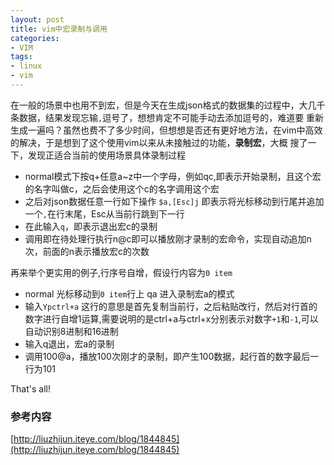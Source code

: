 ```yaml
---
layout: post
title: vim中宏录制与调用
categories:
- VIM
tags:
- linux
- vim
---
```


在一般的场景中也用不到宏，但是今天在生成json格式的数据集的过程中，大几千条数据，结果发现忘输`,`逗号了，想想肯定不可能手动去添加逗号的，难道要
重新生成一遍吗？虽然也费不了多少时间，但想想是否还有更好地方法，在vim中高效的解决，于是想到了这个使用vim以来从未接触过的功能，**录制宏**，大概
搜了一下，发现正适合当前的使用场景具体录制过程

+ normal模式下按q+任意a~z中一个字母，例如qc,即表示开始录制，且这个宏的名字叫做c，之后会使用这个c的名字调用这个宏
+ 之后对json数据任意一行如下操作 `$a,[Esc]j` 即表示将光标移动到行尾并追加一个`,`在行末尾，Esc从当前行跳到下一行
+ 在此输入`q`，即表示退出宏c的录制
+ 调用即在待处理行执行n@c即可以播放刚才录制的宏命令，实现自动追加n次，前面的n表示播放宏c的次数

再来举个更实用的例子,行序号自增，假设行内容为`0 item`



+ normal 光标移动到`0 item`行上  qa 进入录制宏a的模式
+ 输入`Ypctrl+a` 这行的意思是首先复制当前行，之后粘贴改行，然后对行首的数字进行自增1运算,需要说明的是ctrl+a与ctrl+x分别表示对数字`+1`和`-1`,可以自动识别8进制和16进制
+ 输入q退出，宏a的录制
+ 调用100@a，播放100次刚才的录制，即产生100数据，起行首的数字最后一行为101

That's all!


### 参考内容
[http://liuzhijun.iteye.com/blog/1844845](http://liuzhijun.iteye.com/blog/1844845)
